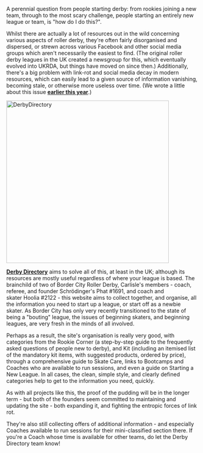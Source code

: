 <html><body><p>A perennial question from people starting derby: from rookies joining a new team, through to the most scary challenge, people starting an entirely new league or team, is "how do I do this?".

Whilst there are actually a lot of resources out in the wild concerning various aspects of roller derby, they're often fairly disorganised and dispersed, or strewn across various Facebook and other social media groups which aren't necessarily the easiest to find. (The original roller derby leagues in the UK created a newsgroup for this, which eventually evolved into UKRDA, but things have moved on since then.) Additionally, there's a big problem with link-rot and social media decay in modern resources, which can easily lead to a given source of information vanishing, becoming stale, or otherwise more useless over time. (We wrote a little about this issue <a href="https://www.scottishrollerderbyblog.com/posts/2018/03/09/the-vanishing-history-of-roller-derby/"><strong>earlier this year</strong></a>.)

<img class=" size-full wp-image-26888 aligncenter" src="/2018/06/derbydirectory.jpg" alt="DerbyDirectory" width="426" height="426">

<a href="http://derbydirectory.info/"><strong>Derby Directory</strong></a> aims to solve all of this, at least in the UK; although its resources are mostly useful regardless of where your league is based. The brainchild of two of Border City Roller Derby, Carlisle's members - coach, referee, and founder Schrödinger's Phat #1691, and coach and skater Hoolia #2122 - this website aims to collect together, and organise, all the information you need to start up a league, or start off as a newbie skater. As Border City has only very recently transitioned to the state of being a "bouting" league, the issues of beginning skaters, and beginning leagues, are very fresh in the minds of all involved.<strong>
</strong>

Perhaps as a result, the site's organisation is really very good, with categories from the Rookie Corner (a step-by-step guide to the frequently asked questions of people new to derby), and Kit (including an itemised list of the mandatory kit items, with suggested products, ordered by price), through a comprehensive guide to Skate Care, links to Bootcamps and Coaches who are available to run sessions, and even a guide on Starting a New League.
In all cases, the clean, simple style, and clearly defined categories help to get to the information you need, quickly.

As with all projects like this, the proof of the pudding will be in the longer term - but both of the founders seem committed to maintaining and updating the site - both expanding it, and fighting the entropic forces of link rot.

They're also still collecting offers of additional information - and especially Coaches available to run sessions for their mini-classified section there. If you're a Coach whose time is available for other teams, do let the Derby Directory team know!</p></body></html>
